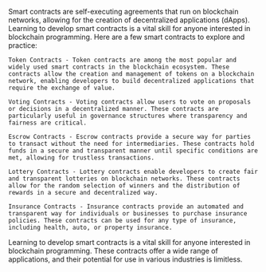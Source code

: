 Smart contracts are self-executing agreements that run on blockchain networks, allowing for the creation of decentralized applications (dApps). Learning to develop smart contracts is a vital skill for anyone interested in blockchain programming. Here are a few smart contracts to explore and practice:

    Token Contracts - Token contracts are among the most popular and widely used smart contracts in the blockchain ecosystem. These contracts allow the creation and management of tokens on a blockchain network, enabling developers to build decentralized applications that require the exchange of value.

    Voting Contracts - Voting contracts allow users to vote on proposals or decisions in a decentralized manner. These contracts are particularly useful in governance structures where transparency and fairness are critical.

    Escrow Contracts - Escrow contracts provide a secure way for parties to transact without the need for intermediaries. These contracts hold funds in a secure and transparent manner until specific conditions are met, allowing for trustless transactions.

    Lottery Contracts - Lottery contracts enable developers to create fair and transparent lotteries on blockchain networks. These contracts allow for the random selection of winners and the distribution of rewards in a secure and decentralized way.

    Insurance Contracts - Insurance contracts provide an automated and transparent way for individuals or businesses to purchase insurance policies. These contracts can be used for any type of insurance, including health, auto, or property insurance.

Learning to develop smart contracts is a vital skill for anyone interested in blockchain programming. These contracts offer a wide range of applications, and their potential for use in various industries is limitless.
